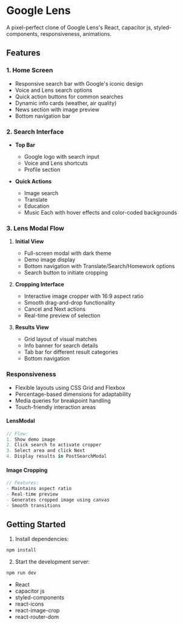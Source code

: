 # Google Lens

A pixel-perfect clone of Google Lens's React, capacitor js, styled-components, responsiveness, animations.

## Features

### 1. Home Screen
- Responsive search bar with Google's iconic design
- Voice and Lens search options
- Quick action buttons for common searches
- Dynamic info cards (weather, air quality)
- News section with image preview
- Bottom navigation bar

### 2. Search Interface
- **Top Bar**
  - Google logo with search input
  - Voice and Lens shortcuts
  - Profile section

- **Quick Actions**
  - Image search
  - Translate
  - Education
  - Music
  Each with hover effects and color-coded backgrounds

### 3. Lens Modal Flow
1. **Initial View**
   - Full-screen modal with dark theme
   - Demo image display
   - Bottom navigation with Translate/Search/Homework options
   - Search button to initiate cropping

2. **Cropping Interface**
   - Interactive image cropper with 16:9 aspect ratio
   - Smooth drag-and-drop functionality
   - Cancel and Next actions
   - Real-time preview of selection

3. **Results View**
   - Grid layout of visual matches
   - Info banner for search details
   - Tab bar for different result categories
   - Bottom navigation

### Responsiveness
- Flexible layouts using CSS Grid and Flexbox
- Percentage-based dimensions for adaptability
- Media queries for breakpoint handling
- Touch-friendly interaction areas

#### LensModal
```jsx
// Flow:
1. Show demo image
2. Click search to activate cropper
3. Select area and click Next
4. Display results in PostSearchModal
```

#### Image Cropping
```jsx
// Features:
- Maintains aspect ratio
- Real-time preview
- Generates cropped image using canvas
- Smooth transitions
```

## Getting Started

1. Install dependencies:
```bash
npm install
```

2. Start the development server:
```bash
npm run dev
```

- React
- capacitor js
- styled-components
- react-icons
- react-image-crop
- react-router-dom
